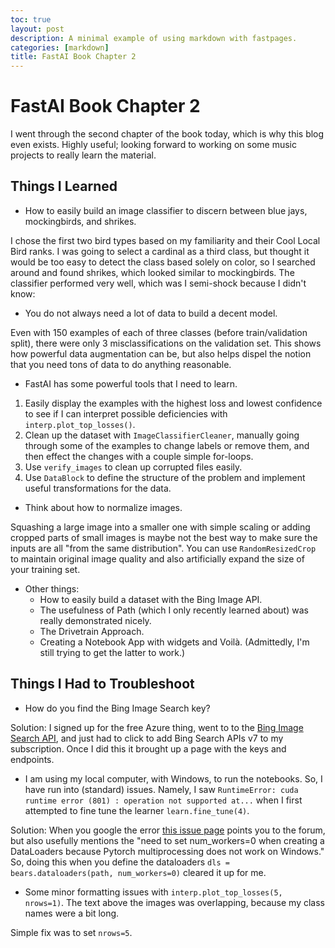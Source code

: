 ```yaml
---
toc: true
layout: post
description: A minimal example of using markdown with fastpages.
categories: [markdown]
title: FastAI Book Chapter 2
---
```


# FastAI Book Chapter 2
I went through the second chapter of the book today, which is why this blog even exists.
Highly useful; looking forward to working on some music projects to really learn the material.

## Things I Learned
* How to easily build an image classifier to discern between blue jays, mockingbirds, and shrikes. 

I chose the first two bird types based on my familiarity and their Cool Local Bird ranks. I was going to select a cardinal as a third class, but thought it would be too easy to detect the class based solely on color, so I searched around and found shrikes, which looked similar to mockingbirds. The classifier performed very well, which was I semi-shock because I didn't know:

* You do not always need a lot of data to build a decent model.

Even with 150 examples of each of three classes (before train/validation split), there were only 3 misclassifications on the validation set. This shows how powerful data augmentation can be, but also helps dispel the notion that you need tons of data to do anything reasonable.

* FastAI has some powerful tools that I need to learn.

1. Easily display the examples with the highest loss and lowest confidence to see if I can interpret possible deficiencies with `interp.plot_top_losses()`.
2. Clean up the dataset with `ImageClassifierCleaner`, manually going through some of the examples to change labels or remove them, and then effect the changes with a couple simple for-loops.
3. Use `verify_images` to clean up corrupted files easily.
4. Use `DataBlock` to define the structure of the problem and implement useful transformations for the data.

* Think about how to normalize images.
  
Squashing a large image into a smaller one with simple scaling or adding cropped parts of small images is maybe not the best way to make sure the inputs are all "from the same distribution". You can use `RandomResizedCrop` to maintain original image quality and also artificially expand the size of your training set.

* Other things:
  * How to easily build a dataset with the Bing Image API.
  * The usefulness of Path (which I only recently learned about) was really demonstrated nicely.
  * The Drivetrain Approach.
  * Creating a Notebook App with widgets and Voilà. (Admittedly, I'm still trying to get the latter to work.)

## Things I Had to Troubleshoot
* How do you find the Bing Image Search key?

Solution: I signed up for the free Azure thing, went to to the [Bing Image Search API](https://azure.microsoft.com/en-us/services/cognitive-services/bing-image-search-api/), and just had to click to add Bing Search APIs v7 to my subscription. Once I did this it brought up a page with the keys and endpoints.

* I am using my local computer, with Windows, to run the notebooks. So, I have run into (standard) issues. Namely, I saw `RuntimeError: cuda runtime error (801) : operation not supported at...` when I first attempted to fine tune the learner `learn.fine_tune(4)`.

Solution: When you google the error [this issue page](https://github.com/fastai/fastbook/issues/85) points you to the forum, but also usefully mentions the "need to set num_workers=0 when creating a DataLoaders because Pytorch multiprocessing does not work on Windows." So, doing this when you define the dataloaders `dls = bears.dataloaders(path, num_workers=0)` cleared it up for me.

* Some minor formatting issues with `interp.plot_top_losses(5, nrows=1)`. The text above the images was overlapping, because my class names were a bit long.

Simple fix was to set `nrows=5`.